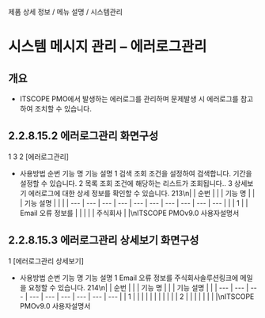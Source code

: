 <!--breadcrumb:제품 상세 정보 / 메뉴 설명 / 시스템관리--><span class="md-breadcrumb">제품 상세 정보 / 메뉴 설명 / 시스템관리</span>
# 시스템 메시지 관리 – 에러로그관리
<!--5th-h2-toc-->
## 개요

- ITSCOPE PMO에서 발생하는 에러로그를 관리하며 문제발생 시 에러로그를 참고하여 조치할 수 있습니다.
## 2.2.8.15.2 에러로그관리 화면구성
1
3
2
[에러로그관리]
- 사용방법
순번 기능 명 기능 설명
1 검색 조회 조건을 설정하여 검색합니다. 기간을 설정할 수 있습니다.
2 목록 조회 조건에 해당하는 리스트가 조회됩니다..
3 상세보기 에러로그에 대한 상세 정보를 확인할 수 있습니다.
213\n|  | 순번 |  |  | 기능 명 |  |  | 기능 설명 |  |  |
| --- | --- | --- | --- | --- | --- | --- | --- | --- | --- |
|  | 1 |  | Email 오류 정보를 |  |  |  |  | 주식회사 |  |\nITSCOPE PMOv9.0 사용자설명서
## 2.2.8.15.3 에러로그관리 상세보기 화면구성
1
[에러로그관리 상세보기]
- 사용방법
순번 기능 명 기능 설명
1 Email 오류 정보를 주식회사솔루션링크에 메일을 요청할 수 있습니다.
214\n|  | 순번 |  |  | 기능 명 |  |  | 기능 설명 |  |
| --- | --- | --- | --- | --- | --- | --- | --- | --- |
| 1 |  |  |  |  |  |  |  |  |
|  | 2 |  |  |  |  |  |  |  |\nITSCOPE PMOv9.0 사용자설명서
